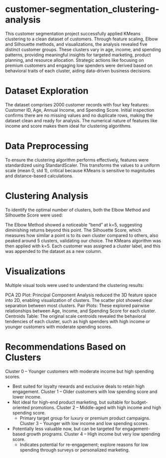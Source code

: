 # customer-segmentation_clustering-analysis
This customer segmentation project successfully applied KMeans clustering to a clean dataset of customers. Through feature scaling, Elbow and Silhouette methods, and visualizations, the analysis revealed five distinct customer groups. These clusters vary in age, income, and spending patterns, providing meaningful insights for targeted marketing, product planning, and resource allocation. Strategic actions like focusing on premium customers and engaging low spenders were derived based on behavioral traits of each cluster, aiding data-driven business decisions.

# Dataset Exploration
The dataset comprises 2000 customer records with four key features: Customer ID, Age, Annual Income, and Spending Score. Initial inspection confirms there are no missing values and no duplicate rows, making the dataset clean and ready for analysis. The numerical nature of features like income and score makes them ideal for clustering algorithms.

# Data Preprocessing
To ensure the clustering algorithm performs effectively, features were standardized using StandardScaler. This transforms the values to a uniform scale (mean 0, std 1), critical because KMeans is sensitive to magnitudes and distance-based calculations.

# Clustering Analysis
To identify the optimal number of clusters, both the Elbow Method and Silhouette Score were used:

The Elbow Method showed a noticeable “bend” at k=5, suggesting diminishing returns beyond this point.
The Silhouette Score, which measures how similar a point is to its own cluster compared to others, also peaked around 5 clusters, validating our choice.
The KMeans algorithm was then applied with k=5. Each customer was assigned a cluster label, and this was appended to the dataset as a new column.

# Visualizations
Multiple visual tools were used to understand the clustering results:

PCA 2D Plot: Principal Component Analysis reduced the 3D feature space into 2D, enabling visualization of clusters. The scatter plot showed clear separation between most clusters.
Pair Plots: These explored pairwise relationships between Age, Income, and Spending Score for each cluster.
Centroids Table: The original scale centroids revealed the behavioral tendencies of each cluster, such as high spenders with high income or younger customers with moderate spending scores.
# Recommendations Based on Clusters

Cluster 0 – Younger customers with moderate income but high spending scores.
- Best suited for loyalty rewards and exclusive deals to retain high engagement.
Cluster 1 – Older customers with low spending score and lower income.
- Not ideal for high-end product marketing, but suitable for budget-oriented promotions.
Cluster 2 – Middle-aged with high income and high spending score.
  - Primary target group for luxury or premium product campaigns.
Cluster 3 – Younger with low income and low spending scores.
- Potentially less valuable now, but can be targeted for engagement-based growth programs.
Cluster 4 – High income but very low spending score.
  - Indicates potential for re-engagement; explore reasons for low spending through surveys or personalized marketing.
